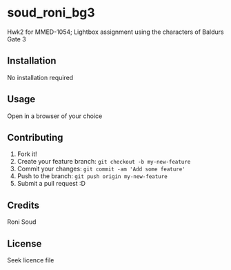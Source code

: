 # soud_roni_bg3
Hwk2 for MMED-1054; Lightbox assignment using the characters of Baldurs Gate 3

## Installation
No installation required

## Usage
Open in a browser of your choice

## Contributing
1. Fork it!
2. Create your feature branch: `git checkout -b my-new-feature`
3. Commit your changes: `git commit -am 'Add some feature'`
4. Push to the branch: `git push origin my-new-feature`
5. Submit a pull request :D

## Credits
Roni Soud

## License
Seek licence file